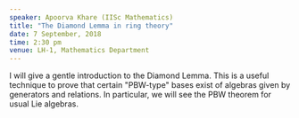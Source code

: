 ```yaml
---
speaker: Apoorva Khare (IISc Mathematics)
title: "The Diamond Lemma in ring theory"
date: 7 September, 2018
time: 2:30 pm
venue: LH-1, Mathematics Department
---
```


I will give a gentle introduction to the Diamond Lemma. This is a useful technique
to prove that certain "PBW-type" bases exist of algebras given by generators and
relations. In particular, we will see the PBW theorem for usual Lie algebras.
